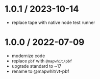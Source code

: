 
1.0.1 / 2023-10-14
==================

 * replace tape with native node test runner

1.0.0 / 2022-07-09
==================

 * modernize code
 * replace `pbf` with `@mapwhit/pbf`
 * upgrade standard to ~17
 * rename to @mapwhit/vt-pbf
